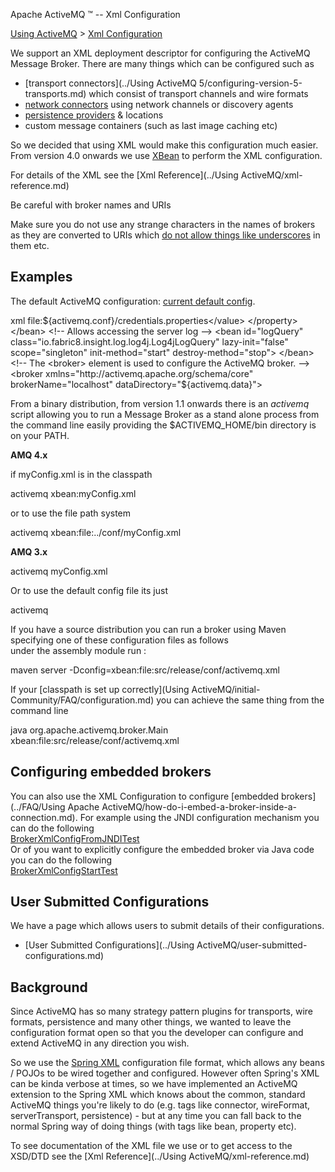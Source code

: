Apache ActiveMQ ™ -- Xml Configuration 

[Using ActiveMQ](../using-activemq.md) > [Xml Configuration](xml-Community/FAQ/configuration.md)


We support an XML deployment descriptor for configuring the ActiveMQ Message Broker. There are many things which can be configured such as

*   [transport connectors](../Using ActiveMQ 5/configuring-version-5-transports.md) which consist of transport channels and wire formats
*   [network connectors](../Features/Clustering/networks-of-brokers.md) using network channels or discovery agents
*   [persistence providers](../Features/persistence.md) & locations
*   custom message containers (such as last image caching etc)

So we decided that using XML would make this configuration much easier. From version 4.0 onwards we use [XBean](http://xbean.org/) to perform the XML configuration.

For details of the XML see the [Xml Reference](../Using ActiveMQ/xml-reference.md)

Be careful with broker names and URIs

Make sure you do not use any strange characters in the names of brokers as they are converted to URIs which [do not allow things like underscores](http://java.sun.com/j2se/1.4.2/docs/api/java/net/URI.html) in them etc.

Examples
--------

The default ActiveMQ configuration: [current default config](http://svn.apache.org/repos/asf/activemq/trunk/assembly/src/release/conf/activemq.xml).

xml<beans xmlns="http://www.springframework.org/schema/beans" xmlns:xsi="http://www.w3.org/2001/XMLSchema-instance" xsi:schemaLocation="http://www.springframework.org/schema/beans http://www.springframework.org/schema/beans/spring-beans.xsd http://activemq.apache.org/schema/core http://activemq.apache.org/schema/core/activemq-core.xsd"> <!-- Allows us to use system properties as variables in this configuration file --> <bean class="org.springframework.beans.factory.config.PropertyPlaceholderConfigurer"> <property name="locations"> <value>file:${activemq.conf}/credentials.properties</value> </property> </bean> <!-- Allows accessing the server log --> <bean id="logQuery" class="io.fabric8.insight.log.log4j.Log4jLogQuery" lazy-init="false" scope="singleton" init-method="start" destroy-method="stop"> </bean> <!-- The <broker> element is used to configure the ActiveMQ broker. --> <broker xmlns="http://activemq.apache.org/schema/core" brokerName="localhost" dataDirectory="${activemq.data}"> <destinationPolicy> <policyMap> <policyEntries> <policyEntry topic=">" > <!-- The constantPendingMessageLimitStrategy is used to prevent slow topic consumers to block producers and affect other consumers by limiting the number of messages that are retained For more information, see: http://activemq.apache.org/Features/Consumer Features/slow-consumer-handling.md --> <pendingMessageLimitStrategy> <constantPendingMessageLimitStrategy limit="1000"/> </pendingMessageLimitStrategy> </policyEntry> </policyEntries> </policyMap> </destinationPolicy> <!-- The managementContext is used to configure how ActiveMQ is exposed in JMX. By default, ActiveMQ uses the MBean server that is started by the JVM. For more information, see: http://activemq.apache.orgFeatures/jmx.md --> <managementContext> <managementContext createConnector="false"/> </managementContext> <!-- Configure message persistence for the broker. The default persistence mechanism is the KahaDB store (identified by the kahaDB tag). For more information, see: http://activemq.apache.orgFeatures/persistence.md --> <persistenceAdapter> <kahaDB directory="${activemq.data}/kahadb"/> </persistenceAdapter> <!-- The systemUsage controls the maximum amount of space the broker will use before disabling caching and/or slowing down producers. For more information, see: http://activemq.apache.orgFeatures/Message Dispatching FeaturesFeatures/Message Dispatching Features/Features/Message Dispatching Features/producer-flow-control.md --> <systemUsage> <systemUsage> <memoryUsage> <memoryUsage percentOfJvmHeap="70" /> </memoryUsage> <storeUsage> <storeUsage limit="100 gb"/> </storeUsage> <tempUsage> <tempUsage limit="50 gb"/> </tempUsage> </systemUsage> </systemUsage> <!-- The transport connectors expose ActiveMQ over a given protocol to clients and other brokers. For more information, see: http://activemq.apache.orgUsing ActiveMQ/configuring-transports.md --> <transportConnectors> <!-- DOS protection, limit concurrent connections to 1000 and frame size to 100MB --> <transportConnector name="openwire" uri="tcp://0.0.0.0:61616?maximumConnections=1000&amp;wireFormat.maxFrameSize=104857600"/> <transportConnector name="amqp" uri="amqp://0.0.0.0:5672?maximumConnections=1000&amp;wireFormat.maxFrameSize=104857600"/> <transportConnector name="stomp" uri="stomp://0.0.0.0:61613?maximumConnections=1000&amp;wireFormat.maxFrameSize=104857600"/> <transportConnector name="mqtt" uri="mqtt://0.0.0.0:1883?maximumConnections=1000&amp;wireFormat.maxFrameSize=104857600"/> <transportConnector name="ws" uri="ws://0.0.0.0:61614?maximumConnections=1000&amp;wireFormat.maxFrameSize=104857600"/> </transportConnectors> <!-- destroy the spring context on shutdown to stop jetty --> <shutdownHooks> <bean xmlns="http://www.springframework.org/schema/beans" class="org.apache.activemq.hooks.SpringContextHook" /> </shutdownHooks> </broker> <!-- Enable web consoles, REST and Ajax APIs and demos The web consoles requires by default login, you can disable this in the jetty.xml file Take a look at ${ACTIVEMQ_HOME}/conf/jetty.xml for more details --> <import resource="jetty.xml"/> </beans>

From a binary distribution, from version 1.1 onwards there is an _activemq_ script allowing you to run a Message Broker as a stand alone process from the command line easily providing the $ACTIVEMQ_HOME/bin directory is on your PATH.

**AMQ 4.x**

if myConfig.xml is in the classpath

activemq xbean:myConfig.xml

or to use the file path system

activemq xbean:file:../conf/myConfig.xml

**AMQ 3.x**

activemq myConfig.xml

Or to use the default config file its just

activemq

If you have a source distribution you can run a broker using Maven specifying one of these configuration files as follows  
under the assembly module run :

maven server -Dconfig=xbean:file:src/release/conf/activemq.xml

If your [classpath is set up correctly](Using ActiveMQ/initial-Community/FAQ/configuration.md) you can achieve the same thing from the command line

java org.apache.activemq.broker.Main xbean:file:src/release/conf/activemq.xml

Configuring embedded brokers
----------------------------

You can also use the XML Configuration to configure [embedded brokers](../FAQ/Using Apache ActiveMQ/how-do-i-embed-a-broker-inside-a-connection.md). For example using the JNDI configuration mechanism you can do the following  
[BrokerXmlConfigFromJNDITest](http://svn.apache.org/repos/asf/activemq/trunk/activemq-unit-tests/src/test/java/org/apache/activemq/config/BrokerXmlConfigFromJNDITest.java)  
Or of you want to explicitly configure the embedded broker via Java code you can do the following  
[BrokerXmlConfigStartTest](https://svn.apache.org/repos/asf/activemq/trunk/assembly/src/test/java/org/apache/activemq/config/BrokerXmlConfigStartTest.java)

User Submitted Configurations
-----------------------------

We have a page which allows users to submit details of their configurations.

*   [User Submitted Configurations](../Using ActiveMQ/user-submitted-configurations.md)

Background
----------

Since ActiveMQ has so many strategy pattern plugins for transports, wire formats, persistence and many other things, we wanted to leave the configuration format open so that you the developer can configure and extend ActiveMQ in any direction you wish.

So we use the [Spring XML](http://www.springframework.org/docs/reference/beans.html#beans-basics) configuration file format, which allows any beans / POJOs to be wired together and configured. However often Spring's XML can be kinda verbose at times, so we have implemented an ActiveMQ extension to the Spring XML which knows about the common, standard ActiveMQ things you're likely to do (e.g. tags like connector, wireFormat, serverTransport, persistence) - but at any time you can fall back to the normal Spring way of doing things (with tags like bean, property etc).

To see documentation of the XML file we use or to get access to the XSD/DTD see the [Xml Reference](../Using ActiveMQ/xml-reference.md)

